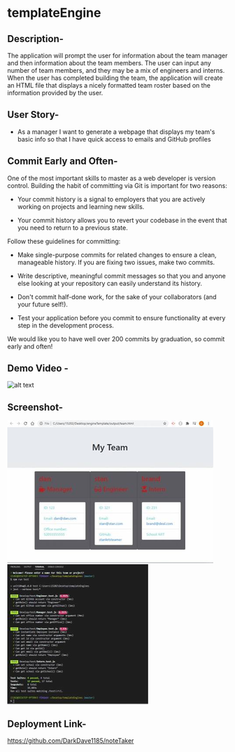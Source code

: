 # templateEngine

## Description-
The application will prompt the user for information about the team manager and then information about the team members. The user can input any number of team members, and they may be a mix of engineers and interns. When the user has completed building the team, the application will create an HTML file that displays a nicely formatted team roster based on the information provided by the user.

## User Story-
* As a manager I want to generate a webpage that displays my team's basic info so that I have quick access to emails and GitHub profiles

## Commit Early and Often-

One of the most important skills to master as a web developer is version control. Building the habit of committing via Git is important for two reasons:

* Your commit history is a signal to employers that you are actively working on projects and learning new skills.

* Your commit history allows you to revert your codebase in the event that you need to return to a previous state.

Follow these guidelines for committing:

* Make single-purpose commits for related changes to ensure a clean, manageable history. If you are fixing two issues, make two commits.

* Write descriptive, meaningful commit messages so that you and anyone else looking at your repository can easily understand its history.

* Don't commit half-done work, for the sake of your collaborators (and your future self!).

* Test your application before you commit to ensure functionality at every step in the development process.

We would like you to have well over 200 commits by graduation, so commit early and often!
## Demo Video -
![alt text](https://github.com/DarkDave1185/engineTemplate/blob/master/Screens/demo.gif "DEMO")

## Screenshot- 
![alt text](https://github.com/DarkDave1185/engineTemplate/blob/master/Screens/engineTemplate.JPG "teamScreen")
![alt text](https://github.com/DarkDave1185/engineTemplate/blob/master/Screens/npmTestRun.JPG "npmTest")
## Deployment Link- 
https://github.com/DarkDave1185/noteTaker
